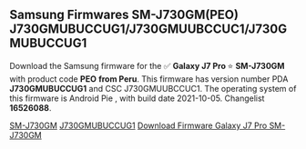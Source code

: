 <h2>Samsung Firmwares SM-J730GM(PEO) J730GMUBUCCUG1/J730GMUUBCCUC1/J730GMUBUCCUG1</h2>
Download the Samsung firmware for the ✅ <strong>Galaxy J7 Pro </strong> ⭐ <strong>SM-J730GM</strong> with product code <strong>PEO</strong> <strong> from Peru</strong>. This firmware has version number PDA <strong>J730GMUBUCCUG1</strong> and CSC J730GMUUBCCUC1. The operating system of this firmware is Android Pie , with build date 2021-10-05. Changelist <strong>16526088</strong>.


[SM-J730GM](https://samfirm.shop/samsung/model/SM-J730GM)
[J730GMUBUCCUG1](https://samfirm.shop/samsung/pda/J730GMUBUCCUG1)
[Download Firmware Galaxy J7 Pro SM-J730GM](https://samfirm.shop/samsung/firmware/463009)
